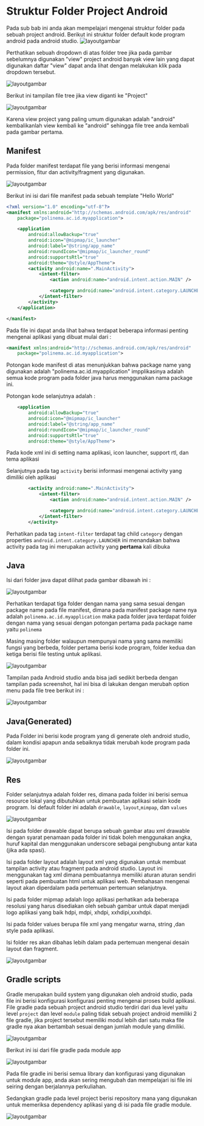 # Struktur Folder Project Android

Pada sub bab ini anda akan mempelajari mengenai struktur folder pada sebuah project android. Berikut ini struktur folder default kode program android pada android studio.
![layoutgambar](images/0204-struktur-folder.png)

Perthatikan sebuah dropdown di atas folder tree jika pada gambar sebelumnya digunakan "view" project android banyak view lain yang dapat digunakan daftar "view" dapat anda lihat dengan melakukan klik pada dropdown tersebut.

![layoutgambar](images/0205-view-project.png)

Berikut ini tampilan file tree jika view diganti ke "Project"

![layoutgambar](images/0206-view-project-click.png)

Karena view project yang paling umum digunakan adalah "android" kembalikanlah view kembali ke "android" sehingga file tree anda kembali pada gambar pertama.

## Manifest

Pada folder manifest terdapat file yang berisi informasi mengenai permission, fitur dan activity/fragment yang digunakan.

![layoutgambar](images/0207-lokasimanifest.png)

Berikut ini isi dari file manifest pada sebuah template "Hello World"

```xml
<?xml version="1.0" encoding="utf-8"?>
<manifest xmlns:android="http://schemas.android.com/apk/res/android"
    package="polinema.ac.id.myapplication">

    <application
        android:allowBackup="true"
        android:icon="@mipmap/ic_launcher"
        android:label="@string/app_name"
        android:roundIcon="@mipmap/ic_launcher_round"
        android:supportsRtl="true"
        android:theme="@style/AppTheme">
        <activity android:name=".MainActivity">
            <intent-filter>
                <action android:name="android.intent.action.MAIN" />

                <category android:name="android.intent.category.LAUNCHER" />
            </intent-filter>
        </activity>
    </application>

</manifest>
```

Pada file ini dapat anda lihat bahwa terdapat beberapa informasi penting mengenai aplikasi yang dibuat mulai dari :

```xml
<manifest xmlns:android="http://schemas.android.com/apk/res/android"
    package="polinema.ac.id.myapplication">
```

Potongan kode manifest di atas menunjukkan bahwa package name yang digunakan adalah "polinema.ac.id.myapplication" impplikasinya adalah semua kode program pada folder java harus menggunakan nama package ini.

Potongan kode selanjutnya adalah :

```xml
    <application
        android:allowBackup="true"
        android:icon="@mipmap/ic_launcher"
        android:label="@string/app_name"
        android:roundIcon="@mipmap/ic_launcher_round"
        android:supportsRtl="true"
        android:theme="@style/AppTheme">
```

Pada kode xml ini di setting nama aplikasi, icon launcher, support rtl, dan tema aplikasi

Selanjutnya pada tag `activity` berisi informasi mengenai activity yang dimiliki oleh aplikasi

```xml
        <activity android:name=".MainActivity">
            <intent-filter>
                <action android:name="android.intent.action.MAIN" />

                <category android:name="android.intent.category.LAUNCHER" />
            </intent-filter>
        </activity>
```

Perhatikan pada tag `intent-filter` terdapat tag child `category` dengan properties `android.intent.category.LAUNCHER` ini menandakan bahwa activity pada tag ini merupakan activity yang **pertama** kali dibuka

## Java

Isi dari folder java dapat dilihat pada gambar dibawah ini :

![layoutgambar](images/0208-isifolderjava.png)

Perhatikan terdapat tiga folder dengan nama yang sama sesuai dengan package name pada file manifest, dimana pada manifest package name nya adalah `polinema.ac.id.myapplication` maka pada folder java terdapat folder dengan nama yang sesuai dengan potongan pertama pada package name yaitu `polinema`

Masing masing folder walaupun mempunyai nama yang sama memiliki fungsi yang berbeda, folder pertama berisi kode program, folder kedua dan ketiga berisi file testing untuk aplikasi.

![layoutgambar](images/0209-testingfolder.png)

Tampilan pada Android studio anda bisa jadi sedikit berbeda dengan tampilan pada screenshot, hal ini bisa di lakukan dengan merubah option menu pada file tree berikut ini :

![layoutgambar](images/0210-option.png)

## Java(Generated)

Pada Folder ini berisi kode program yang di generate oleh android studio, dalam kondisi apapun anda sebaiknya tidak merubah kode program pada folder ini.

![layoutgambar](images/0211-javegenerated.png)

## Res

Folder selanjutnya adalah folder res, dimana pada folder ini berisi semua resource lokal yang dibutuhkan untuk pembuatan aplikasi selain kode program. Isi default folder ini adalah `drawable`, `layout`,`mimpap`, dan `values`

![layoutgambar](images/0212-res.png)

Isi pada folder drawable dapat berupa sebuah gambar atau xml drawable dengan syarat penamaan pada folder ini tidak boleh menggunakan angka, huruf kapital dan menggunakan underscore sebagai penghubung antar kata (jika ada spasi).

Isi pada folder layout adalah layout xml yang digunakan untuk membuat tampilan activity atau fragment pada android studio. Layout ini menggunakan tag xml dimana pembuatannya memiliki aturan aturan sendiri seperti pada pembuatan html untuk aplikasi web. Pembahasan mengenai layout akan diperdalam pada pertemuan pertemuan selanjutnya.

Isi pada folder mipmap adalah logo aplikasi perhatikan ada beberapa resolusi yang harus disediakan oleh sebuah gambar untuk dapat menjadi logo aplikasi yang baik hdpi, mdpi, xhdpi, xxhdipi,xxxhdpi.

Isi pada folder values berupa file xml yang mengatur warna, string ,dan style pada aplikasi.

Isi folder res akan dibahas lebih dalam pada pertemuan mengenai desain layout dan fragment.

![layoutgambar](images/0213-resfolder-detail.png)

## Gradle scripts

Gradle merupakan build system yang digunakan oleh android studio, pada file ini berisi konfigurasi konfigurasi penting mengenai proses build aplikasi. File gradle pada sebuah project android studio terdiri dari dua level yaitu level `project` dan level `module` paling tidak sebuah project android memiliki 2 file gradle, jika project tersebut memiliki modul lebih dari satu maka file gradle nya akan bertambah sesuai dengan jumlah module yang dimiliki.

![layoutgambar](images/0214-gradle-script.png)

Berikut ini isi dari file gradle pada module app

![layoutgambar](images/0215-gradle-app.png)

Pada file gradle ini berisi semua library dan konfigurasi yang digunakan untuk module app, anda akan sering mengubah dan mempelajari isi file ini seiring dengan berjalannya perkuliahan.

Sedangkan gradle pada level project berisi repository mana yang digunakan untuk memeriksa dependency aplikasi yang di isi pada file gradle module.

![layoutgambar](images/0216-gradle-project.png)

